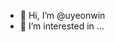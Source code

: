 - 👋 Hi, I’m @uyeonwin
- 👀 I’m interested in ...
<!---
uyeonwin/uyeonwin is a ✨ special ✨ repository because its `README.md` (this file) appears on your GitHub profile.
You can click the Preview link to take a look at your changes.
--->

